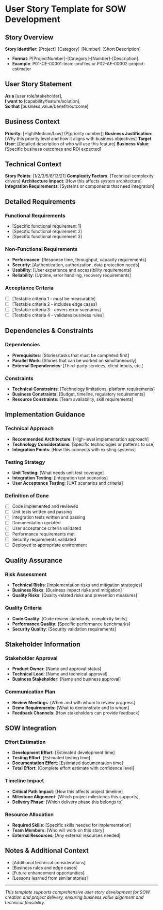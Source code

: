 # User Story Template for SOW Development

## Story Overview
**Story Identifier**: [Project]-[Category]-[Number]-[Short Description]
- **Format**: P[ProjectNumber]-[Category]-[Number]-[Description]
- **Example**: P01-CE-00001-team-profiles or P02-AF-00002-project-estimator

## User Story Statement
**As a** [user role/stakeholder],  
**I want to** [capability/feature/solution],  
**So that** [business value/benefit/outcome].

## Business Context
**Priority**: [High/Medium/Low] (P[priority number])
**Business Justification**: [Why this priority level and how it aligns with business objectives]
**Target User**: [Detailed description of who will use this feature]
**Business Value**: [Specific business outcomes and ROI expected]

## Technical Context
**Story Points**: [1/2/3/5/8/13/21]
**Complexity Factors**: [Technical complexity drivers]
**Architecture Impact**: [How this affects system architecture]
**Integration Requirements**: [Systems or components that need integration]

## Detailed Requirements

### Functional Requirements
- [Specific functional requirement 1]
- [Specific functional requirement 2]
- [Specific functional requirement 3]

### Non-Functional Requirements
- **Performance**: [Response time, throughput, capacity requirements]
- **Security**: [Authentication, authorization, data protection needs]
- **Usability**: [User experience and accessibility requirements]
- **Reliability**: [Uptime, error handling, recovery requirements]

### Acceptance Criteria
- [ ] [Testable criteria 1 - must be measurable]
- [ ] [Testable criteria 2 - includes edge cases]
- [ ] [Testable criteria 3 - covers error scenarios]
- [ ] [Testable criteria 4 - validates business rules]

## Dependencies & Constraints

### Dependencies
- **Prerequisites**: [Stories/tasks that must be completed first]
- **Parallel Work**: [Stories that can be worked on simultaneously]
- **External Dependencies**: [Third-party services, client inputs, etc.]

### Constraints
- **Technical Constraints**: [Technology limitations, platform requirements]
- **Business Constraints**: [Budget, timeline, regulatory requirements]
- **Resource Constraints**: [Team availability, skill requirements]

## Implementation Guidance

### Technical Approach
- **Recommended Architecture**: [High-level implementation approach]
- **Technology Considerations**: [Specific technologies or patterns to use]
- **Integration Points**: [How this connects with existing systems]

### Testing Strategy
- **Unit Testing**: [What needs unit test coverage]
- **Integration Testing**: [Integration test scenarios]
- **User Acceptance Testing**: [UAT scenarios and criteria]

### Definition of Done
- [ ] Code implemented and reviewed
- [ ] Unit tests written and passing
- [ ] Integration tests written and passing
- [ ] Documentation updated
- [ ] User acceptance criteria validated
- [ ] Performance requirements met
- [ ] Security requirements validated
- [ ] Deployed to appropriate environment

## Quality Assurance

### Risk Assessment
- **Technical Risks**: [Implementation risks and mitigation strategies]
- **Business Risks**: [Business impact risks and mitigation]
- **Quality Risks**: [Quality-related risks and prevention measures]

### Quality Criteria
- **Code Quality**: [Code review standards, complexity limits]
- **Performance Quality**: [Specific performance benchmarks]
- **Security Quality**: [Security validation requirements]

## Stakeholder Information

### Stakeholder Approval
- **Product Owner**: [Name and approval status]
- **Technical Lead**: [Name and technical approval]
- **Business Stakeholder**: [Name and business approval]

### Communication Plan
- **Review Meetings**: [When and with whom to review progress]
- **Demo Requirements**: [What to demonstrate and to whom]
- **Feedback Channels**: [How stakeholders can provide feedback]

## SOW Integration

### Effort Estimation
- **Development Effort**: [Estimated development time]
- **Testing Effort**: [Estimated testing time]
- **Documentation Effort**: [Estimated documentation time]
- **Total Effort**: [Complete effort estimate with confidence level]

### Timeline Impact
- **Critical Path Impact**: [How this affects project timeline]
- **Milestone Alignment**: [Which project milestones this supports]
- **Delivery Phase**: [Which delivery phase this belongs to]

### Resource Allocation
- **Required Skills**: [Specific skills needed for implementation]
- **Team Members**: [Who will work on this story]
- **External Resources**: [Any external resources needed]

## Notes & Additional Context
- [Additional technical considerations]
- [Business rules and edge cases]
- [Future enhancement opportunities]
- [Lessons learned from similar stories]

---

*This template supports comprehensive user story development for SOW creation and project delivery, ensuring business value alignment and technical feasibility.*
